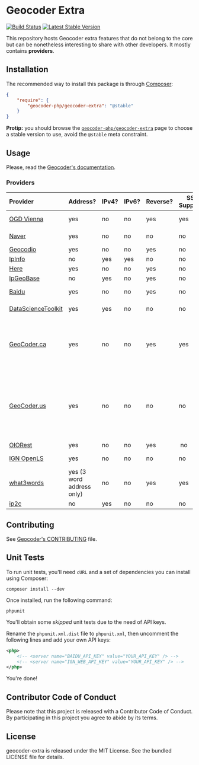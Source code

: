 Geocoder Extra
==============

[![Build
Status](https://travis-ci.org/geocoder-php/geocoder-extra.png?branch=master)](https://travis-ci.org/geocoder-php/geocoder-extra)
[![Latest Stable
Version](https://poser.pugx.org/geocoder-php/geocoder-extra/v/stable.png)](https://packagist.org/packages/geocoder-php/geocoder-extra)

This repository hosts Geocoder extra features that do not belong to the core
but can be nonetheless interesting to share with other developers. It mostly
contains **providers**.


Installation
------------

The recommended way to install this package is through
[Composer](http://getcomposer.org/):

``` json
{
    "require": {
        "geocoder-php/geocoder-extra": "@stable"
    }
}
```

**Protip:** you should browse the
[`geocoder-php/geocoder-extra`](https://packagist.org/packages/geocoder-php/geocoder-extra)
page to choose a stable version to use, avoid the `@stable` meta constraint.


Usage
-----

Please, read the [Geocoder's documentation](http://geocoder-php.org/Geocoder/).

### Providers

| Provider       | Address? | IPv4? | IPv6? | Reverse?  | SSL Support?      | Coverage  | Terms |
|:-------------- |----------|-------|-------|-----------|-------------------|:--------- |:----- |
| [OGD Vienna](https://open.wien.at/site/datensatz/?id=c223b93a-2634-4f06-ac73-8709b9e16888) | yes | no | no | yes | yes | Vienna / Austria | |
| [Naver](http://developer.naver.com/wiki/pages/SrchAPI) | yes | no | no | no | no | South Korea | |
| [Geocodio](http://geocod.io/) | yes | no | no | yes | no | USA | |
| [IpInfo](http://ipinfo.io/developers) | no | yes | yes | no | no | |
| [Here](http://developer.here.com/rest-apis/documentation/geocoder/topics/overview.html) | yes | no | no | yes | no | |
| [IpGeoBase](http://ipgeobase.ru/) | no | yes | no | yes | no | Russia | |
| [Baidu](http://developer.baidu.com/map/geocoding-api.htm) | yes | no | no | yes | no | China | API key required |
| [DataScienceToolkit](http://www.datasciencetoolkit.org/) | yes | yes | no | no | no | USA, Canada | |
| [GeoCoder.ca](http://geocoder.ca/) | yes | no | no | yes | yes | USA, Canada | Optional API key can be provided. $1 CAD for 400 lookups |
| [GeoCoder.us](http://geocoder.us/) | yes | no | no | no | no | USA | Free throttled service. $50 USD for 20000 requests for paid service |
| [OIORest](http://geo.oiorest.dk/) | yes | no | no | yes | no | Denmark | |
| [IGN OpenLS](http://api.ign.fr/accueil) | yes | no | no | no | no | France | API key required |
| [what3words](https://docs.what3words.com/api/v2/) | yes (3 word address only) | no | no | yes | yes | Global | API key required |
| [ip2c](http://about.ip2c.org/) | no | yes | no | no | no | | | |


Contributing
------------

See [Geocoder's
CONTRIBUTING](https://github.com/geocoder-php/Geocoder/blob/master/CONTRIBUTING.md)
file.


Unit Tests
----------

To run unit tests, you'll need `cURL` and a set of dependencies you can install
using Composer:

```
composer install --dev
```

Once installed, run the following command:

```
phpunit
```

You'll obtain some _skipped_ unit tests due to the need of API keys.

Rename the `phpunit.xml.dist` file to `phpunit.xml`, then uncomment the
following lines and add your own API keys:

``` xml
<php>
    <!-- <server name="BAIDU_API_KEY" value="YOUR_API_KEY" /> -->
    <!-- <server name="IGN_WEB_API_KEY" value="YOUR_API_KEY" /> -->
</php>
```

You're done!


Contributor Code of Conduct
---------------------------

Please note that this project is released with a Contributor Code of Conduct.
By participating in this project you agree to abide by its terms.


License
-------

geocoder-extra is released under the MIT License. See the bundled LICENSE file
for details.
